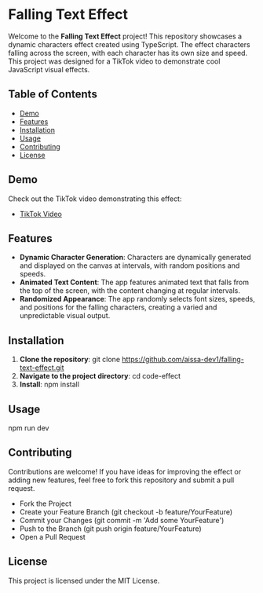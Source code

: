 # Falling Text Effect

Welcome to the **Falling Text Effect** project! This repository showcases a dynamic characters effect created using TypeScript. The effect characters falling across the screen, with each character has its own size and speed. This project was designed for a TikTok video to demonstrate cool JavaScript visual effects.

## Table of Contents

- [Demo](#demo)
- [Features](#features)
- [Installation](#installation)
- [Usage](#usage)
- [Contributing](#contributing)
- [License](#license)

## Demo

Check out the TikTok video demonstrating this effect:
- [TikTok Video](https://www.tiktok.com/@aissa_dev/video/7407057184019746054)

## Features

- **Dynamic Character Generation**: Characters are dynamically generated and displayed on the canvas at intervals, with random positions and speeds.
- **Animated Text Content**: The app features animated text that falls from the top of the screen, with the content changing at regular intervals.
- **Randomized Appearance**: The app randomly selects font sizes, speeds, and positions for the falling characters, creating a varied and unpredictable visual output.

## Installation

1. **Clone the repository**:
   git clone https://github.com/aissa-dev1/falling-text-effect.git
2. **Navigate to the project directory**:
   cd code-effect
3. **Install**:
   npm install
   
## Usage
   npm run dev

## Contributing
Contributions are welcome! If you have ideas for improving the effect or adding new features, feel free to fork this repository and submit a pull request.

- Fork the Project
- Create your Feature Branch (git checkout -b feature/YourFeature)
- Commit your Changes (git commit -m 'Add some YourFeature')
- Push to the Branch (git push origin feature/YourFeature)
- Open a Pull Request

## License
This project is licensed under the MIT License.
